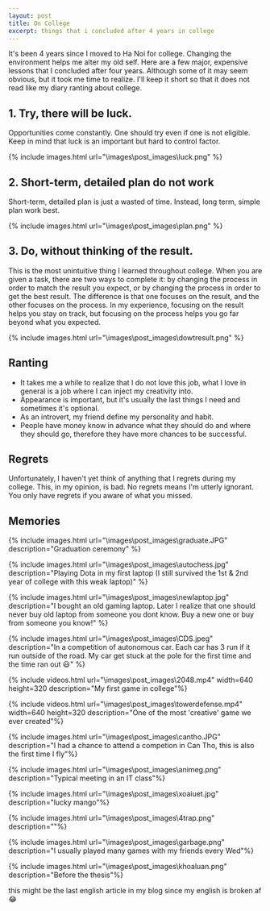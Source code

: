 ```yaml
---
layout: post
title: On College
excerpt: things that i concluded after 4 years in college
---
```


It's been 4 years since I moved to Ha Noi for college. Changing the environment helps me alter my old self. Here are a few major, expensive lessons that I concluded after four years. Although some of it may seem obvious, but it took me time to realize. I'll keep it short so that it does not read like my diary ranting about college.

## 1. Try, there will be luck.

Opportunities come constantly. One should try even if one is not eligible. Keep in mind that luck is an important but hard to control factor.

{% include images.html url="\images\post_images\luck.png"  %}


## 2. Short-term, detailed plan do not work

Short-term, detailed plan is just a wasted of time. Instead, long term, simple plan work best.

{% include images.html url="\images\post_images\plan.png"  %}

## 3. Do, without thinking of the result.

This is the most unintuitive thing I learned throughout college. When you are given a task, there are two ways to complete it: by changing the process in order to match the result you expect, or by changing the process in order to get the best result. The difference is that one focuses on the result, and the other focuses on the process. In my experience, focusing on the result helps you stay on track, but focusing on the process helps you go far beyond what you expected.

{% include images.html url="\images\post_images\dowtresult.png"  %}

## Ranting

- It takes me a while to realize that I do not love this job, what I love in general is a job where I can inject my creativity into.
- Appearance is important, but it's usually the last things I need and sometimes it's optional.
- As an introvert, my friend define my personality and habit.
- People have money know in advance what they should do and where they should go, therefore they have more chances to be successful.

## Regrets

Unfortunately, I haven't yet think of anything that I regrets during my college. This, in my opinion, is bad. No regrets means I'm utterly ignorant. You only have regrets if you aware of what you missed. 

## Memories

{% include images.html url="\images\post_images\graduate.JPG" description="Graduation ceremony"  %}

{% include images.html url="\images\post_images\autochess.jpg" description="Playing Dota in my first laptop (I still survived the 1st & 2nd year of college with this weak laptop)"  %}

{% include images.html url="\images\post_images\newlaptop.jpg" description="I bought an old gaming laptop. Later I realize that one should never buy old laptop from someone you dont know. Buy a new one or buy from someone you know!" %}

{% include images.html url="\images\post_images\CDS.jpeg" description="In a competition of autonomous car. Each car has 3 run if it run outside of the road. My car get stuck at the pole for the first time and the time ran out 😃" %}

{% include videos.html url="\images\post_images\2048.mp4" width=640 height=320 description="My first game in college"%}

{% include videos.html url="\images\post_images\towerdefense.mp4" width=640 height=320 description="One of the most 'creative' game we ever created"%}

{% include images.html url="\images\post_images\cantho.JPG" description="I had a chance to attend a competion in Can Tho, this is also the first time I fly"%}

{% include images.html url="\images\post_images\animeg.png" description="Typical meeting in an IT class"%}

{% include images.html url="\images\post_images\xoaiuet.jpg" description="lucky mango"%}

{% include images.html url="\images\post_images\4trap.png" description=""%}

{% include images.html url="\images\post_images\garbage.png" description="I usually played many games with my friends every Wed"%}

{% include images.html url="\images\post_images\khoaluan.png" description="Before the thesis"%}

this might be the last english article in my blog since my english is broken af 😂